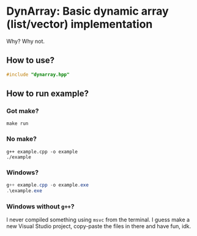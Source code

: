 # DynArray: Basic dynamic array (list/vector) implementation

Why? Why not.

## How to use?

```cpp
#include "dynarray.hpp"
```

## How to run example?

### Got make?

```shell
make run
```

### No make?

```shell
g++ example.cpp -o example
./example
```

### Windows?

```powershell
g++ example.cpp -o example.exe
.\example.exe
```

### Windows without `g++`?

I never compiled something using `msvc` from the terminal. I guess make a new Visual Studio project, copy-paste the files in there and have fun, idk.

